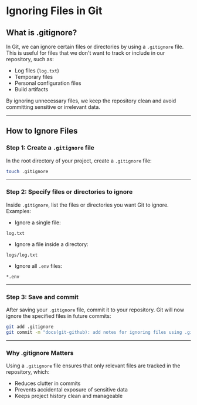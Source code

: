 # Ignoring Files in Git

## What is .gitignore?

In Git, we can ignore certain files or directories by using a `.gitignore` file.  
This is useful for files that we don't want to track or include in our repository, such as:

- Log files (`log.txt`)  
- Temporary files  
- Personal configuration files  
- Build artifacts  

By ignoring unnecessary files, we keep the repository clean and avoid committing sensitive or irrelevant data.

---

## How to Ignore Files

### Step 1: Create a `.gitignore` file

In the root directory of your project, create a `.gitignore` file:

```bash
touch .gitignore
````

---

### Step 2: Specify files or directories to ignore

Inside `.gitignore`, list the files or directories you want Git to ignore. Examples:

* Ignore a single file:

```
log.txt
```

* Ignore a file inside a directory:

```
logs/log.txt
```

* Ignore all `.env` files:

```
*.env
```

---

### Step 3: Save and commit

After saving your `.gitignore` file, commit it to your repository.
Git will now ignore the specified files in future commits:

```bash
git add .gitignore
git commit -m "docs(git-github): add notes for ignoring files using .gitignore"
```

---

### Why .gitignore Matters

Using a `.gitignore` file ensures that only relevant files are tracked in the repository, which:

* Reduces clutter in commits
* Prevents accidental exposure of sensitive data
* Keeps project history clean and manageable
